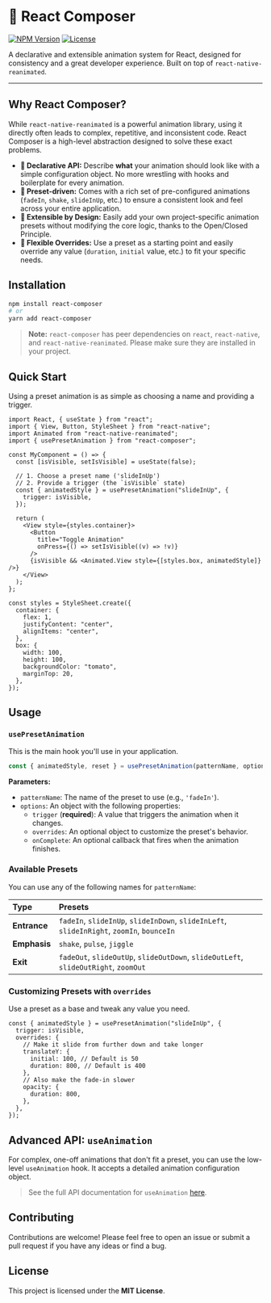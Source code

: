 # 🎼 React Composer

[![NPM Version](https://img.shields.io/npm/v/react-composer.svg)](https://www.npmjs.com/package/react-composer)
[![License](https://img.shields.io/npm/l/react-composer.svg)](https://github.com/mayrang/react-composer/blob/main/LICENSE)

A declarative and extensible animation system for React, designed for consistency and a great developer experience. Built on top of `react-native-reanimated`.

---

## Why React Composer?

While `react-native-reanimated` is a powerful animation library, using it directly often leads to complex, repetitive, and inconsistent code. React Composer is a high-level abstraction designed to solve these exact problems.

- **🧠 Declarative API:** Describe **what** your animation should look like with a simple configuration object. No more wrestling with hooks and boilerplate for every animation.
- **🎨 Preset-driven:** Comes with a rich set of pre-configured animations (`fadeIn`, `shake`, `slideInUp`, etc.) to ensure a consistent look and feel across your entire application.
- **🧩 Extensible by Design:** Easily add your own project-specific animation presets without modifying the core logic, thanks to the Open/Closed Principle.
- **💪 Flexible Overrides:** Use a preset as a starting point and easily override any value (`duration`, `initial` value, etc.) to fit your specific needs.

## Installation

```bash
npm install react-composer
# or
yarn add react-composer
```

> **Note:** `react-composer` has peer dependencies on `react`, `react-native`, and `react-native-reanimated`. Please make sure they are installed in your project.

## Quick Start

Using a preset animation is as simple as choosing a name and providing a trigger.

```tsx
import React, { useState } from "react";
import { View, Button, StyleSheet } from "react-native";
import Animated from "react-native-reanimated";
import { usePresetAnimation } from "react-composer";

const MyComponent = () => {
  const [isVisible, setIsVisible] = useState(false);

  // 1. Choose a preset name ('slideInUp')
  // 2. Provide a trigger (the `isVisible` state)
  const { animatedStyle } = usePresetAnimation("slideInUp", {
    trigger: isVisible,
  });

  return (
    <View style={styles.container}>
      <Button
        title="Toggle Animation"
        onPress={() => setIsVisible((v) => !v)}
      />
      {isVisible && <Animated.View style={[styles.box, animatedStyle]} />}
    </View>
  );
};

const styles = StyleSheet.create({
  container: {
    flex: 1,
    justifyContent: "center",
    alignItems: "center",
  },
  box: {
    width: 100,
    height: 100,
    backgroundColor: "tomato",
    marginTop: 20,
  },
});
```

## Usage

### `usePresetAnimation`

This is the main hook you'll use in your application.

```ts
const { animatedStyle, reset } = usePresetAnimation(patternName, options);
```

**Parameters:**

- `patternName`: The name of the preset to use (e.g., `'fadeIn'`).
- `options`: An object with the following properties:
  - `trigger` (**required**): A value that triggers the animation when it changes.
  - `overrides`: An optional object to customize the preset's behavior.
  - `onComplete`: An optional callback that fires when the animation finishes.

### Available Presets

You can use any of the following names for `patternName`:

| Type         | Presets                                                                                   |
|:-------------|:------------------------------------------------------------------------------------------|
| **Entrance** | `fadeIn`, `slideInUp`, `slideInDown`, `slideInLeft`, `slideInRight`, `zoomIn`, `bounceIn` |
| **Emphasis** | `shake`, `pulse`, `jiggle`                                                                |
| **Exit**     | `fadeOut`, `slideOutUp`, `slideOutDown`, `slideOutLeft`, `slideOutRight`, `zoomOut`       |

### Customizing Presets with `overrides`

Use a preset as a base and tweak any value you need.

```tsx
const { animatedStyle } = usePresetAnimation("slideInUp", {
  trigger: isVisible,
  overrides: {
    // Make it slide from further down and take longer
    translateY: {
      initial: 100, // Default is 50
      duration: 800, // Default is 400
    },
    // Also make the fade-in slower
    opacity: {
      duration: 800,
    },
  },
});
```

## Advanced API: `useAnimation`

For complex, one-off animations that don't fit a preset, you can use the low-level `useAnimation` hook. It accepts a detailed animation configuration object.

> See the full API documentation for `useAnimation` [here](./docs/useAnimation.md).

## Contributing

Contributions are welcome! Please feel free to open an issue or submit a pull request if you have any ideas or find a bug.

## License

This project is licensed under the **MIT License**.

